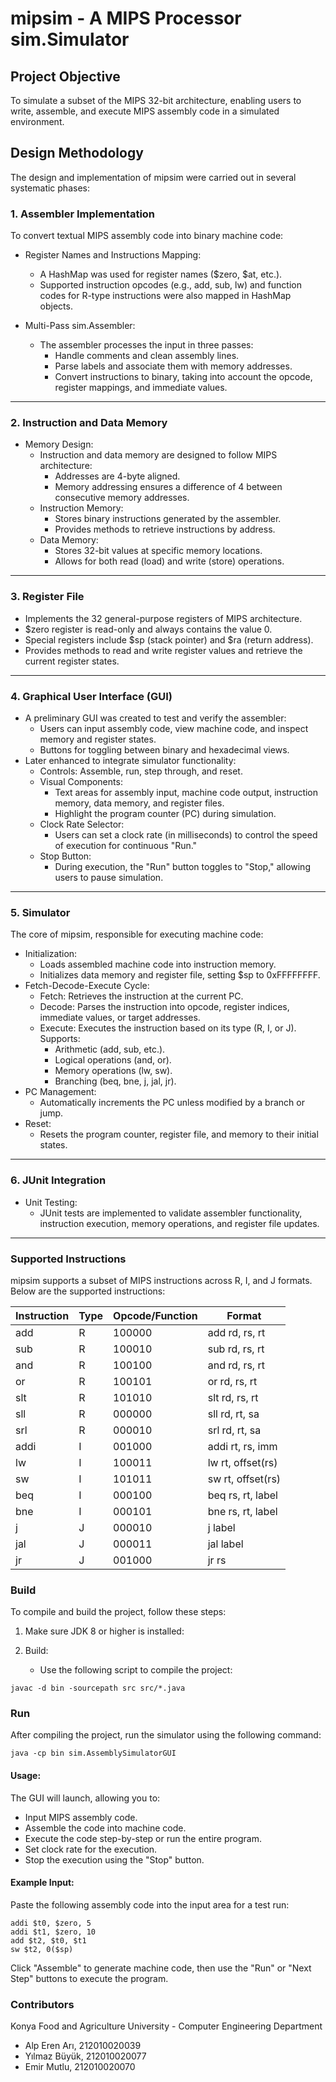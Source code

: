 # mipsim - A MIPS Processor sim.Simulator

## Project Objective
To simulate a subset of the MIPS 32-bit architecture, enabling users to write, assemble, and execute MIPS assembly code in a simulated environment.

## Design Methodology
The design and implementation of mipsim were carried out in several systematic phases:


### 1. Assembler Implementation

To convert textual MIPS assembly code into binary machine code:

- Register Names and Instructions Mapping:
  - A HashMap was used for register names ($zero, $at, etc.).
  - Supported instruction opcodes (e.g., add, sub, lw) and function codes for R-type instructions were also mapped in HashMap objects.

- Multi-Pass sim.Assembler:
  - The assembler processes the input in three passes:
    - Handle comments and clean assembly lines.
    - Parse labels and associate them with memory addresses.
    - Convert instructions to binary, taking into account the opcode, register mappings, and immediate values.
---
### 2. Instruction and Data Memory

- Memory Design:
  - Instruction and data memory are designed to follow MIPS architecture:
    - Addresses are 4-byte aligned.
    - Memory addressing ensures a difference of 4 between consecutive memory addresses.
  - Instruction Memory:
    - Stores binary instructions generated by the assembler.
    - Provides methods to retrieve instructions by address.
  - Data Memory:
    - Stores 32-bit values at specific memory locations.
    - Allows for both read (load) and write (store) operations.
---
### 3. Register File

- Implements the 32 general-purpose registers of MIPS architecture.
- $zero register is read-only and always contains the value 0.
- Special registers include $sp (stack pointer) and $ra (return address).
- Provides methods to read and write register values and retrieve the current register states.

---
### 4. Graphical User Interface (GUI)
- A preliminary GUI was created to test and verify the assembler:
  - Users can input assembly code, view machine code, and inspect memory and register states.
  - Buttons for toggling between binary and hexadecimal views.
- Later enhanced to integrate simulator functionality:
  - Controls: Assemble, run, step through, and reset.
  - Visual Components:
    - Text areas for assembly input, machine code output, instruction memory, data memory, and register files.
    - Highlight the program counter (PC) during simulation.
  - Clock Rate Selector:
    - Users can set a clock rate (in milliseconds) to control the speed of execution for continuous "Run."
  - Stop Button:
    - During execution, the "Run" button toggles to "Stop," allowing users to pause simulation.
---
### 5. Simulator
The core of mipsim, responsible for executing machine code:

- Initialization:
  - Loads assembled machine code into instruction memory.
  - Initializes data memory and register file, setting $sp to 0xFFFFFFFF.
- Fetch-Decode-Execute Cycle:
  - Fetch: Retrieves the instruction at the current PC.
  - Decode: Parses the instruction into opcode, register indices, immediate values, or target addresses.
  - Execute: Executes the instruction based on its type (R, I, or J). Supports:
    - Arithmetic (add, sub, etc.).
    - Logical operations (and, or).
    - Memory operations (lw, sw).
    - Branching (beq, bne, j, jal, jr).
- PC Management:
  - Automatically increments the PC unless modified by a branch or jump.
- Reset:
  - Resets the program counter, register file, and memory to their initial states.

---
### 6. JUnit Integration
- Unit Testing:
	- JUnit tests are implemented to validate assembler functionality, instruction execution, memory operations, and register file updates.
---
### Supported Instructions
mipsim supports a subset of MIPS instructions across R, I, and J formats. Below are the supported instructions:

| Instruction | Type | Opcode/Function | Format            |
|-------------|------|-----------------|-------------------|
| 	add	       | 	R	  | 100000          | add rd, rs, rt    |
| 	sub	       | 	R	  | 100010          | sub rd, rs, rt    |
| 	and	       | 	R	  | 100100          | and rd, rs, rt    |
| 	or	        | 	R	  | 100101          | or rd, rs, rt     |
| 	slt	       | 	R	  | 101010          | slt rd, rs, rt    |
| 	sll	       | 	R	  | 000000          | sll rd, rt, sa    |
| 	srl	       | 	R	  | 000010          | srl rd, rt, sa    |
| 	addi       | 	I	  | 001000          | addi rt, rs, imm  |
| 	lw	        | 	I	  | 100011          | lw rt, offset(rs) |
| 	sw	        | 	I	  | 101011          | sw rt, offset(rs) |
| 	beq	       | 	I	  | 000100          | beq rs, rt, label |
| 	bne	       | 	I	  | 000101          | bne rs, rt, label |
| 	j		        | 	J	  | 000010          | j label           |
| 	jal	       | 	J	  | 000011          | jal label         |
| 	jr	        | 	J	  | 001000          | jr rs             |

### Build
To compile and build the project, follow these steps:

1. Make sure JDK 8 or higher is installed:

2. Build:

	- Use the following script to compile the project:

```
javac -d bin -sourcepath src src/*.java
```

### Run
After compiling the project, run the simulator using the following command:

```
java -cp bin sim.AssemblySimulatorGUI
```

#### Usage:

The GUI will launch, allowing you to:
- Input MIPS assembly code.
- Assemble the code into machine code.
- Execute the code step-by-step or run the entire program.
- Set clock rate for the execution.
- Stop the execution using the "Stop" button.

#### Example Input:

Paste the following assembly code into the input area for a test run:

```
addi $t0, $zero, 5
addi $t1, $zero, 10
add $t2, $t0, $t1
sw $t2, 0($sp)
```

Click "Assemble" to generate machine code, then use the "Run" or "Next Step" buttons to execute the program.

### Contributors
 Konya Food and Agriculture University - Computer Engineering Department
- Alp Eren Arı, 212010020039
- Yılmaz Büyük, 212010020077
- Emir Mutlu, 212010020070
